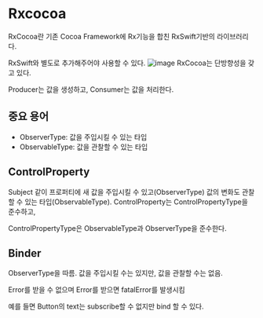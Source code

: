 # Rxcocoa

RxCocoa란 기존 Cocoa Framework에 Rx기능을 합친 RxSwift기반의 라이브러리다.

RxSwift와 별도로 추가해주어야 사용할 수 있다.
![image](https://user-images.githubusercontent.com/76590302/146159460-acd60992-3bf7-453d-8426-3d0d705bd00f.png)
RxCocoa는 단방향성을 갖고 있다.

Producer는 값을 생성하고, Consumer는 값을 처리한다.
## 중요 용어
- ObserverType: 값을 주입시킬 수 있는 타입
- ObservableType: 값을 관찰할 수 있는 타입

## ControlProperty

Subject 같이 프로퍼티에 새 값을 주입시킬 수 있고(ObserverType) 값의 변화도 관찰할 수 있는 타입(ObservableType).
ControlProperty는 ControlPropertyType을 준수하고, 

ControlPropertyType은 ObservableType과 ObserverType을 준수한다.

## Binder

ObserverType을 따름. 값을 주입시킬 수는 있지만, 값을 관찰할 수는 없음.

Error를 받을 수 없으며 Error를 받으면 fatalError를 발생시킴

예를 들면 Button의 text는 subscribe할 수 없지만 bind 할 수 있다.

